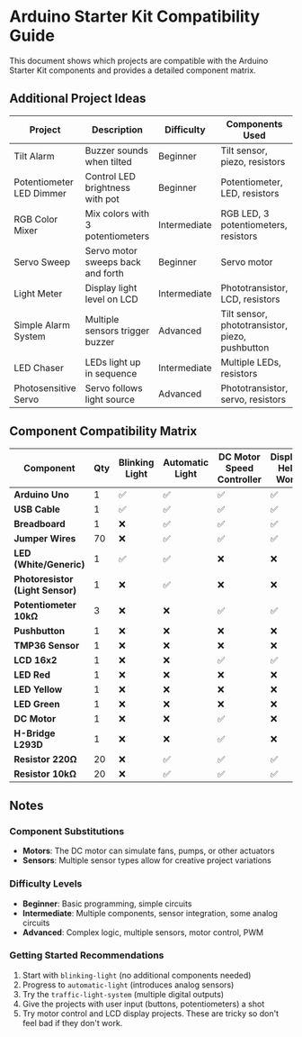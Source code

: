 # Arduino Starter Kit Compatibility Guide

This document shows which projects are compatible with the Arduino Starter Kit components and provides a detailed component matrix.

## Additional Project Ideas

| Project | Description | Difficulty | Components Used |
|---------|-------------|------------|-----------------|
| Tilt Alarm | Buzzer sounds when tilted | Beginner | Tilt sensor, piezo, resistors |
| Potentiometer LED Dimmer | Control LED brightness with pot | Beginner | Potentiometer, LED, resistors |
| RGB Color Mixer | Mix colors with 3 potentiometers | Intermediate | RGB LED, 3 potentiometers, resistors |
| Servo Sweep | Servo motor sweeps back and forth | Beginner | Servo motor |
| Light Meter | Display light level on LCD | Intermediate | Phototransistor, LCD, resistors |
| Simple Alarm System | Multiple sensors trigger buzzer | Advanced | Tilt sensor, phototransistor, piezo, pushbutton |
| LED Chaser | LEDs light up in sequence | Intermediate | Multiple LEDs, resistors |
| Photosensitive Servo | Servo follows light source | Advanced | Phototransistor, servo, resistors |

## Component Compatibility Matrix

| Component | Qty | Blinking Light | Automatic Light | DC Motor Speed Controller | Displays Hello World | Push Button Counter | Temp Display | Temperature Logger | Traffic Lights |
|-----------|-----|----------------|-----------------|--------------------------|---------------------|---------------------|-------------|--------------------|----------------|
| **Arduino Uno** | 1 | ✅ | ✅ | ✅ | ✅ | ✅ | ✅ | ✅ | ✅ |
| **USB Cable** | 1 | ✅ | ✅ | ✅ | ✅ | ✅ | ✅ | ✅ | ✅ |
| **Breadboard** | 1 | ❌ | ✅ | ✅ | ✅ | ✅ | ✅ | ✅ | ✅ |
| **Jumper Wires** | 70 | ❌ | ✅ | ✅ | ✅ | ✅ | ✅ | ✅ | ✅ |
| **LED (White/Generic)** | 1 | ✅ | ✅ | ❌ | ❌ | ❌ | ❌ | ❌ | ❌ |
| **Photoresistor (Light Sensor)** | 1 | ❌ | ✅ | ❌ | ❌ | ❌ | ❌ | ❌ | ❌ |
| **Potentiometer 10kΩ** | 3 | ❌ | ❌ | ✅ | ✅ | ✅ | ✅ | ❌ | ❌ |
| **Pushbutton** | 1 | ❌ | ❌ | ❌ | ❌ | ✅ | ❌ | ❌ | ❌ |
| **TMP36 Sensor** | 1 | ❌ | ❌ | ❌ | ❌ | ❌ | ✅ | ✅ | ❌ |
| **LCD 16x2** | 1 | ❌ | ❌ | ✅ | ✅ | ✅ | ✅ | ❌ | ❌ |
| **LED Red** | 1 | ❌ | ❌ | ❌ | ❌ | ❌ | ❌ | ❌ | ✅ |
| **LED Yellow** | 1 | ❌ | ❌ | ❌ | ❌ | ❌ | ❌ | ❌ | ✅ |
| **LED Green** | 1 | ❌ | ❌ | ❌ | ❌ | ❌ | ❌ | ❌ | ✅ |
| **DC Motor** | 1 | ❌ | ❌ | ✅ | ❌ | ❌ | ❌ | ❌ | ❌ |
| **H-Bridge L293D** | 1 | ❌ | ❌ | ✅ | ❌ | ❌ | ❌ | ❌ | ❌ |
| **Resistor 220Ω** | 20 | ❌ | ✅ | ✅ | ✅ | ✅ | ✅ | ✅ | ✅ |
| **Resistor 10kΩ** | 20 | ❌ | ✅ | ✅ | ✅ | ✅ | ✅ | ✅ | ✅ |

## Notes

### Component Substitutions

- **Motors**: The DC motor can simulate fans, pumps, or other actuators
- **Sensors**: Multiple sensor types allow for creative project variations

### Difficulty Levels

- **Beginner**: Basic programming, simple circuits
- **Intermediate**: Multiple components, sensor integration, some analog circuits
- **Advanced**: Complex logic, multiple sensors, motor control, PWM

### Getting Started Recommendations

1. Start with `blinking-light` (no additional components needed)
2. Progress to `automatic-light` (introduces analog sensors)
3. Try the `traffic-light-system` (multiple digital outputs)
4. Give the projects with user input (buttons, potentiometers) a shot
5. Try motor control and LCD display projects. These are tricky so don't feel bad if they don't work.
